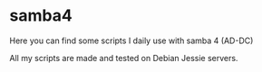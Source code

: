 # samba4

Here you can find some scripts I daily use with samba 4 (AD-DC) 

All my scripts are made and tested on Debian Jessie servers.

